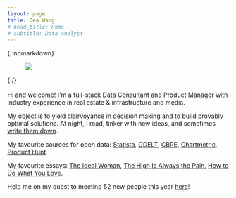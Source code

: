 ```yaml
---
layout: page
title: Dea Wang
# head_title: Home
# subtitle: Data Analyst
---
```


<div class="pretty-links">

{::nomarkdown} 
<figure class="site-profile">
    <img src="{{ site.baseurl }}/assets/img/profile.jpg">
</figure>
{:/}

<div class="lead lead-about">
    
<br> 
Hi and welcome! 
I'm a full-stack Data Consultant and Product Manager with industry experience in real estate & infrastructure and media.

My object is to yield clairvoyance in decision making and to build provably optimal solutions. At night, I read, tinker with new ideas, and sometimes [write them down](https://deaw.medium.com/). <br>
    
My favourite sources for open data: [Statista](https://www.statista.com/studies-and-reports/industries), [GDELT](https://www.gdeltproject.org/), [CBRE](https://www.cbre.ca/en/research-and-reports), [Chartmetric](https://www.chartmetric.com/music-industry-trends/6mo-report), [Product Hunt](https://www.producthunt.com/).

My favourite essays: [The Ideal Woman](https://www.theguardian.com/news/2019/aug/02/athleisure-barre-kale-tyranny-ideal-woman-labour), [The High Is Always the Pain](https://themorningnews.org/article/the-high-is-always-the-pain-and-the-pain-is-always-the-high), [How to Do What You Love](http://www.paulgraham.com/love.html).
    
    
    
Help me on my quest to meeting 52 new people this year [here](https://calendly.com/deaw/coffee)!
</div>


</div>
